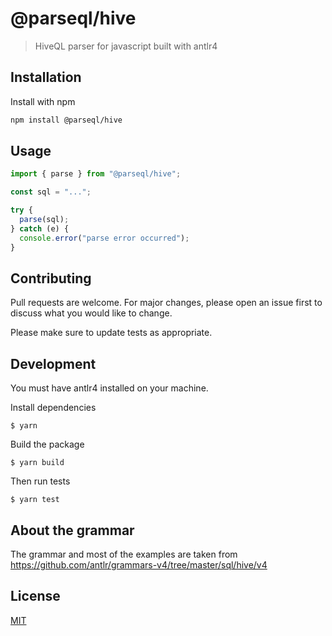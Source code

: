 # @parseql/hive

> HiveQL parser for javascript built with antlr4

## Installation

Install with npm

```bash
npm install @parseql/hive
```

## Usage

```javascript
import { parse } from "@parseql/hive";

const sql = "...";

try {
  parse(sql);
} catch (e) {
  console.error("parse error occurred");
}
```

## Contributing

Pull requests are welcome. For major changes, please open an issue first to
discuss what you would like to change.

Please make sure to update tests as appropriate.

## Development

You must have antlr4 installed on your machine.

Install dependencies

```
$ yarn
```

Build the package

```
$ yarn build
```

Then run tests

```
$ yarn test
```

## About the grammar

The grammar and most of the examples are taken from https://github.com/antlr/grammars-v4/tree/master/sql/hive/v4

## License

[MIT](https://choosealicense.com/licenses/mit/)
